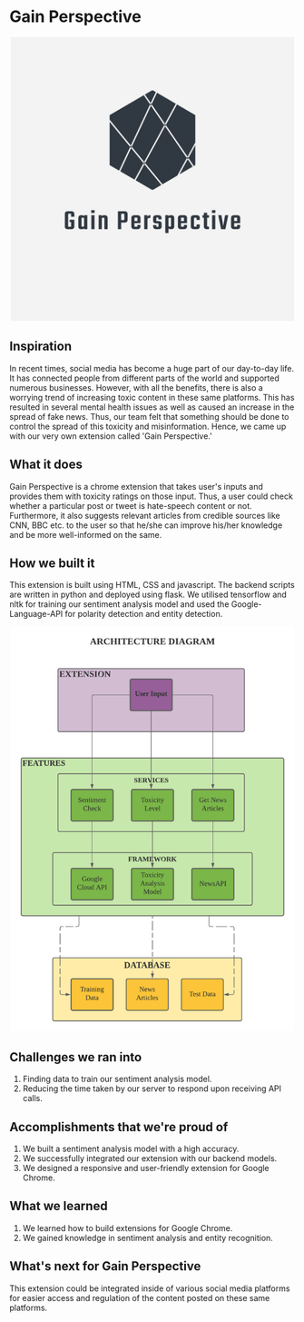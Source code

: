 # Gain Perspective
<p align="center">
<img src="docs/logo.png" width="500">
</p>

## Inspiration

In recent times, social media has become a huge part of our day-to-day life. It has connected people from different parts of the world and supported numerous businesses. However, with all the benefits, there is also a worrying trend of increasing toxic content in these same platforms. This has resulted in several mental health issues as well as caused an increase in the spread of fake news. Thus, our team felt that something should be done to control the spread of this toxicity and misinformation. Hence, we came up with our very own extension called 'Gain Perspective.'

## What it does

Gain Perspective is a chrome extension that takes user's inputs and provides them with toxicity ratings on those input. Thus, a user could check whether a particular post or tweet is hate-speech content or not. Furthermore, it also suggests relevant articles from credible sources like CNN, BBC etc. to the user so that he/she can improve his/her knowledge and be more well-informed on the same.

## How we built it

This extension is built using HTML, CSS and javascript. The backend scripts are written in python and deployed using flask. We utilised tensorflow and nltk for training our sentiment analysis model and used the Google-Language-API for polarity detection and entity detection.

<p align="center">
<img src="docs/ArchitectureDiagram.png" width="500">
</p>

## Challenges we ran into

1. Finding data to train our sentiment analysis model.
2. Reducing the time taken by our server to respond upon receiving API calls.

## Accomplishments that we're proud of

1. We built a sentiment analysis model with a high accuracy.
2. We successfully integrated our extension with our backend models.
3. We designed a responsive and user-friendly extension for Google Chrome.

## What we learned

1. We learned how to build extensions for Google Chrome.
2. We gained knowledge in sentiment analysis and entity recognition.

## What's next for Gain Perspective

This extension could be integrated inside of various social media platforms for easier access and regulation of the content posted on these same platforms.
